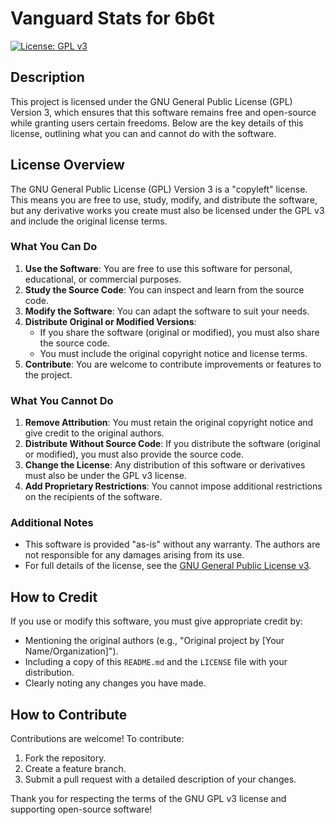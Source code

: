 # Vanguard Stats for 6b6t

[![License: GPL v3](https://img.shields.io/badge/License-GPLv3-blue.svg)](https://www.gnu.org/licenses/gpl-3.0)

## Description

This project is licensed under the GNU General Public License (GPL) Version 3, which ensures that this software remains free and open-source while granting users certain freedoms. Below are the key details of this license, outlining what you can and cannot do with the software.

## License Overview

The GNU General Public License (GPL) Version 3 is a "copyleft" license. This means you are free to use, study, modify, and distribute the software, but any derivative works you create must also be licensed under the GPL v3 and include the original license terms.

### What You Can Do

1. **Use the Software**: You are free to use this software for personal, educational, or commercial purposes.
2. **Study the Source Code**: You can inspect and learn from the source code.
3. **Modify the Software**: You can adapt the software to suit your needs.
4. **Distribute Original or Modified Versions**:
   - If you share the software (original or modified), you must also share the source code.
   - You must include the original copyright notice and license terms.
5. **Contribute**: You are welcome to contribute improvements or features to the project.

### What You Cannot Do

1. **Remove Attribution**: You must retain the original copyright notice and give credit to the original authors.
2. **Distribute Without Source Code**: If you distribute the software (original or modified), you must also provide the source code.
3. **Change the License**: Any distribution of this software or derivatives must also be under the GPL v3 license.
4. **Add Proprietary Restrictions**: You cannot impose additional restrictions on the recipients of the software.

### Additional Notes
- This software is provided "as-is" without any warranty. The authors are not responsible for any damages arising from its use.
- For full details of the license, see the [GNU General Public License v3](https://www.gnu.org/licenses/gpl-3.0.html).

## How to Credit

If you use or modify this software, you must give appropriate credit by:
- Mentioning the original authors (e.g., "Original project by [Your Name/Organization]").
- Including a copy of this `README.md` and the `LICENSE` file with your distribution.
- Clearly noting any changes you have made.

## How to Contribute

Contributions are welcome! To contribute:
1. Fork the repository.
2. Create a feature branch.
3. Submit a pull request with a detailed description of your changes.

Thank you for respecting the terms of the GNU GPL v3 license and supporting open-source software!
